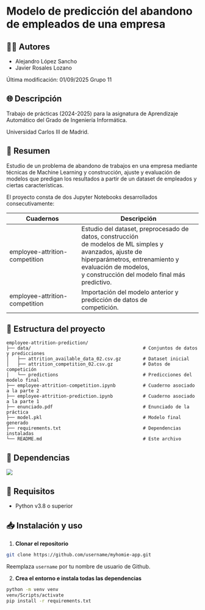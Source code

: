 # Modelo de predicción del abandono de empleados de una empresa

## :ok_man: Autores

-   Alejandro López Sancho
-   Javier Rosales Lozano

Última modificación: 01/09/2025
Grupo 11

## :globe_with_meridians: Descripción

Trabajo de prácticas (2024-2025) para la asignatura de Aprendizaje Automático del Grado de Ingeniería Informática.

Universidad Carlos III de Madrid.

## :book: Resumen

Estudio de un problema de abandono de trabajos en una empresa mediante técnicas de Machine Learning y construcción, ajuste y evaluación de modelos que predigan los resultados a partir de un dataset de empleados y ciertas características.

El proyecto consta de dos Jupyter Notebooks desarrollados consecutivamente:

<table>
  <thead>
    <tr>
      <th>Cuadernos</th>
      <th>Descripción</th>
    </tr>
  </thead>
  <tbody>
    <tr>
      <td><a src="employee-attrition-prediction" />employee-attrition-competition</td>
      <td>
        Estudio del dataset, preprocesado de datos, construcción<br>de modelos de ML simples y avanzados, ajuste de<br>hiperparámetros, entrenamiento y evaluación de modelos,<br>y construcción del modelo final más predictivo.
      </td>
    </tr>
    <tr>
      <td><a src="employee-attrition-competition" />employee-attrition-competition</td>
      <td>
        Importación del modelo anterior y predicción de datos de<br>competición.
      </td>
    </tr>
  </tbody>
</table>

## :construction: Estructura del proyecto

```plaintext
employee-attrition-prediction/
├── data/                                         # Conjuntos de datos y predicciones
│   ├── attrition_available_data_02.csv.gz        # Dataset inicial
│   ├── attrition_competition_02.csv.gz           # Datos de competición
│   └── predictions                               # Predicciones del modelo final
├── employee-attrition-competition.ipynb          # Cuaderno asociado a la parte 2
├── employee-attrition-prediction.ipynb           # Cuaderno asociado a la parte 1
├── enunciado.pdf                                 # Enunciado de la práctica
├── model.pkl                                     # Modelo final generado
├── requirements.txt                              # Dependencias instaladas
└── README.md                                     # Este archivo
```

## :link: Dependencias

<img src="https://go-skill-icons.vercel.app/api/icons?i=python,jupyter,sklearn,numpy,pandas,matplotlib&theme=dark&titles=true"/>

## :pencil: Requisitos

- Python v3.8 o superior

## :inbox_tray: Instalación y uso

1. __Clonar el repositorio__

```bash
git clone https://github.com/username/myhomie-app.git
```

Reemplaza `username` por tu nombre de usuario de Github.

2. __Crea el entorno e instala todas las dependencias__

```bash
python -m venv venv
venv/Scripts/activate
pip install -r requirements.txt
```
